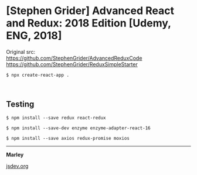 # [Stephen Grider]  Advanced React and Redux: 2018 Edition [Udemy, ENG, 2018]

Original src:  
https://github.com/StephenGrider/AdvancedReduxCode  
https://github.com/StephenGrider/ReduxSimpleStarter


    $ npx create-react-app .

<br/>

## Testing

    $ npm install --save redux react-redux

    $ npm install --save-dev enzyme enzyme-adapter-react-16

    $ npm install --save axios redux-promise moxios


---

**Marley**

<a href="https://jsdev.org">jsdev.org</a>